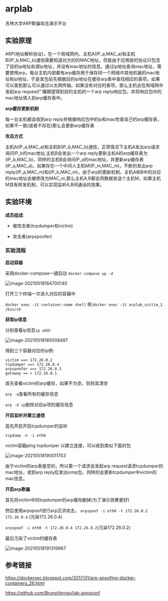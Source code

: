 # arplab

吉林大学ARP欺骗攻击演示平台

## 实验原理

ARP(地址解析协议)，在一个局域网内，主机A(IP_a,MAC_a)和主机B(IP_b,MAC_b)通信需要知道对方的的MAC地址，但是由于应用层的协议只包含了目的ip地址和源ip地址，并没有mac地址的信息。通过ip地址查询mac地址，需要使用arp。每台主机内部都有arp缓存用于保存同一个网络中其他机器的mac地址和ip地址，于是发包前先根据目的ip地址在缓存arp表中查找相应的表项，如果可以查到那么可以通过以太网传输。如果没有对应的表项，那么主机会在局域网中发起arp request广播期望得到目的主机的一个arp reply响应包，并将响应包中的mac地址填入到arp缓存表中。

**arp缓存更新机制**

每一台主机都会收到arp reply并根据响应包中的ip和mac检查自己的arp缓存表，如果不一致(或者不存在)那么会更新arp缓存表

**攻击方式**

主机A(IP_a,MAC_a)和主机B(IP_b,MAC_b)通信，正常情况下主机A发出arp请求询问IP_b的mac地址,主机B会发出一个arp reply更新主机A的arp缓存表为(IP_b,MAC_b)，同样的主机B会询问IP_a的mac地址，并更新arp缓存表(IP_a,MAC_a)。如果存在一个中间人主机M(IP_m,MAC_m)，不断的发出arp reply(IP_a,MAC_m)和(IP_b,MAC_m)，由于arp的更新机制，主机A和B中的对应的mac地址会被修改为MAC_m,那么主机A,B都会将数据发送个主机M，如果主机M具有转发机制，可以实现监听A,B间通话的效果。

## 实验环境

**成员组成**:

- 被攻击者(tcpdumper和victim)

- 攻击者(arpspoofer)

### 实验流程

**启动容器**

采用docker-compose一键启动 `docker-compose up -d`

![image-20210518184700140](https://i.loli.net/2021/05/18/hULpjMSGl73eRZt.png)

打开三个终端一次进入对应的容器中

`docker exec -it container-name shell` 例:`docker exec -it arplab_victim_1 /bin/sh`

**获取ip信息**

分别查看ip信息`ip addr`

![image-20210518185008497](https://i.loli.net/2021/05/18/3Ybntz6RmsT8g7U.png)

得到三个容器对应的ip例:

```text
victim ==> 172.26.0.2
tcpdumper ==> 172.26.0.4
arpspoofer ==> 172.26.0.3
gateway == > 172.26.0.1
```

首先查看victim的arp缓存，如果不为空，则将其清空

`arp -a`查看所有的缓存信息

`arp -d ip`删除对应ip项的缓存信息

**开启监听并建立通信**

首先开启开启tcpdumper的监听

`tcpdump -n -i eth0`

victim容器ping tcpdumper 以建立连接，可以收到类似下面的包

![image-20210518190011753](https://i.loli.net/2021/05/18/4ky7QX5jbMrOeF6.png)

由于victim的arp表是空的，所以第一个请求会发起arp request请求tcpdumper的mac地址，收到arp reply后发出icmp包，同样的会更新tcpdumper中victim的mac信息。

**开启arp欺骗**

首先将victim中的tcpdumper的arp缓存删掉(为了演示效果更好)

然后使用arpspoof进行arp泛洪攻击， `arpspoof -i eth0 -t 172.26.0.2 172.26.0.4` (污染172.26.0.4)

`arpspoof -i eth0 -t 172.26.0.4 172.26.0.2`(污染172.26.0.2)

最后污染了victim的缓存表

![image-20210518191319967](https://i.loli.net/2021/05/18/1asdwnq4NUihBvx.png)

## 参考链接

https://dockersec.blogspot.com/2017/01/arp-spoofing-docker-containers_26.html

https://github.com/BrunoVernay/lab-arpspoof